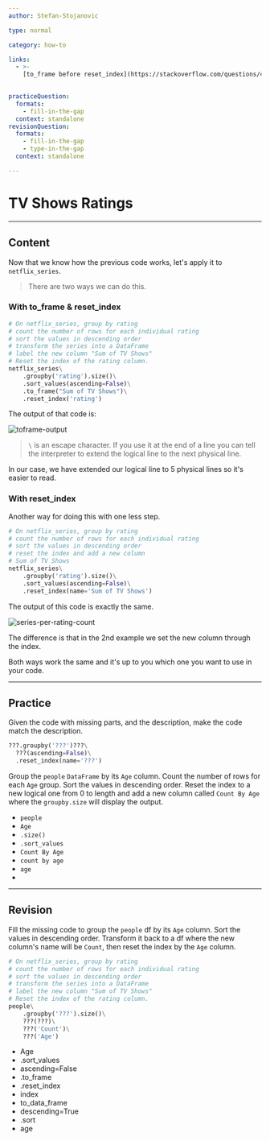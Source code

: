 ```yaml
---
author: Stefan-Stojanovic

type: normal

category: how-to

links:
  - >-
    [to_frame before reset_index](https://stackoverflow.com/questions/40914200/can-i-assign-a-reset-index-a-name){documentation}
    

practiceQuestion:
  formats:
    - fill-in-the-gap
  context: standalone
revisionQuestion:
  formats:
    - fill-in-the-gap
    - type-in-the-gap
  context: standalone

---
```


# TV Shows Ratings

---
## Content

Now that we know how the previous code works, let's apply it to `netflix_series`.

> There are two ways we can do this.

### With to_frame & reset_index

```py
# On netflix_series, group by rating
# count the number of rows for each individual rating
# sort the values in descending order
# transform the series into a DataFrame
# label the new column "Sum of TV Shows"
# Reset the index of the rating column.
netflix_series\
    .groupby('rating').size()\
    .sort_values(ascending=False)\
    .to_frame("Sum of TV Shows")\
    .reset_index('rating')
```

The output of that code is:

![toframe-output](https://img.enkipro.com/92ca8af7959786cd9bebb9c0898e3010.png)

> `\` is an escape character. If you use it at the end of a line you can tell the interpreter to extend the logical line to the next physical line.

In our case, we have extended our logical line to 5 physical lines so it's easier to read.

### With reset_index

Another way for doing this with one less step.

```py
# On netflix_series, group by rating
# count the number of rows for each individual rating
# sort the values in descending order
# reset the index and add a new column
# Sum of TV Shows
netflix_series\
    .groupby('rating').size()\
    .sort_values(ascending=False)\
    .reset_index(name='Sum of TV Shows')
```

The output of this code is exactly the same. 

![series-per-rating-count](https://img.enkipro.com/a7699cddce250f540b7259c4d0a10e2b.png)

The difference is that in the 2nd example we set the new column through the index.

Both ways work the same and it's up to you which one you want to use in your code.

---

## Practice

Given the code with missing parts, and the description, make the code match the description.

```python
???.groupby('???')???\
  ???(ascending=False)\
  .reset_index(name='???')
```

Group the `people` `DataFrame` by its `Age` column. Count the number of rows for each `Age` group. Sort the values in descending order. Reset the index to a new logical one from 0 to length and add a new column called `Count By Age` where the `groupby.size` will display the output.

- `people`
- `Age`
- `.size()`
- `.sort_values`
- `Count By Age`
- `count by age`
- `age`
- 

---

## Revision

Fill the missing code to group the `people` df by its `Age` column. Sort the values in descending order. Transform it back to a df where the new column's name will be `Count`, then reset the index by the `Age` column.

```python
# On netflix_series, group by rating
# count the number of rows for each individual rating
# sort the values in descending order
# transform the series into a DataFrame
# label the new column "Sum of TV Shows"
# Reset the index of the rating column.
people\
    .groupby('???').size()\
    ???(???)\
    ???('Count')\
    ???('Age')
```

- Age
- .sort_values
- ascending=False
- .to_frame
- .reset_index
- index
- to_data_frame
- descending=True
- .sort
- age
